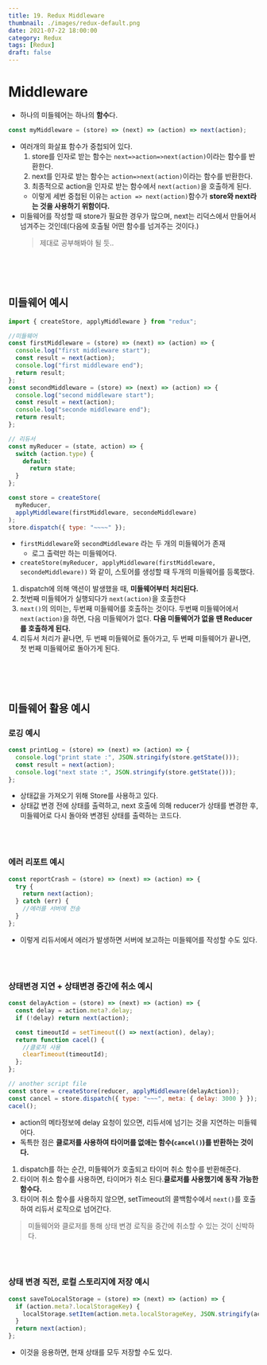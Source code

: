 ```yaml
---
title: 19. Redux Middleware
thumbnail: ./images/redux-default.png
date: 2021-07-22 18:00:00
category: Redux
tags: [Redux]
draft: false
---
```


# Middleware

- 하나의 미들웨어는 하나의 **함수**다.

```javascript
const myMiddleware = (store) => (next) => (action) => next(action);
```

- 여러개의 화살표 함수가 중첩되어 있다.
  1. store를 인자로 받는 함수는 `next=>action=>next(action)`이라는 함수를 반환한다.
  2. next를 인자로 받는 함수는 `action=>next(action)`이라는 함수를 반환한다.
  3. 최종적으로 action을 인자로 받는 함수에서 `next(action)`을 호출하게 된다.
  - 이렇게 세번 중첩된 이유는 `action => next(action)`함수가 **store와 next라는 것을 사용하기 위함이다.**
- 미들웨어를 작성할 때 store가 필요한 경우가 많으며, next는 리덕스에서 만들어서 넘겨주는 것인데(다음에 호출될 어떤 함수를 넘겨주는 것이다.)
  > 제대로 공부해봐야 될 듯..

<br>
<br>
<br>

## 미들웨어 예시

```javascript
import { createStore, applyMiddleware } from "redux";

//미들웨어
const firstMiddleware = (store) => (next) => (action) => {
  console.log("first middleware start");
  const result = next(action);
  console.log("first middleware end");
  return result;
};
const secondMiddleware = (store) => (next) => (action) => {
  console.log("second middleware start");
  const result = next(action);
  console.log("seconde middleware end");
  return result;
};

// 리듀서
const myReducer = (state, action) => {
  switch (action.type) {
    default:
      return state;
  }
};

const store = createStore(
  myReducer,
  applyMiddleware(firstMiddleware, secondeMiddleware)
);
store.dispatch({ type: "~~~~" });
```

- `firstMiddleware`와 `secondMiddleware` 라는 두 개의 미들웨어가 존재
  - 로그 출력만 하는 미들웨어다.
- `createStore(myReducer, applyMiddleware(firstMiddleware, secondeMiddleware))` 와 같이, 스토어를 생성할 때 두개의 미들웨어를 등록했다.

1. dispatch에 의해 액션이 발생했을 때, **미들웨어부터 처리된다.**
2. 첫번째 미들웨어가 실행되다가 `next(action)`을 호출한다
3. `next()`의 의미는, 두번째 미들웨어를 호출하는 것이다. 두번째 미들웨어에서 `next(action)`을 하면, 다음 미들웨어가 없다. **다음 미들웨어가 없을 땐 Reducer를 호출하게 된다.**
4. 리듀서 처리가 끝나면, 두 번째 미들웨어로 돌아가고, 두 번째 미들웨어가 끝나면, 첫 번째 미들웨어로 돌아가게 된다.

<br>
<br>
<br>

## 미들웨어 활용 예시

### 로깅 예시

```javascript
const printLog = (store) => (next) => (action) => {
  console.log("print state :", JSON.stringify(store.getState()));
  const result = next(action);
  console.log("next state :", JSON.stringify(store.getState()));
};
```

- 상태값을 가져오기 위해 Store를 사용하고 있다.
- 상태값 변경 전에 상태를 출력하고, next 호출에 의해 reducer가 상태를 변경한 후, 미들웨어로 다시 돌아와 변경된 상태를 출력하는 코드다.

<br>
<br>

### 에러 리포트 예시

```javascript
const reportCrash = (store) => (next) => (action) => {
  try {
    return next(action);
  } catch (err) {
    //에러를 서버에 전송
  }
};
```

- 이렇게 리듀서에서 에러가 발생하면 서버에 보고하는 미들웨어를 작성할 수도 있다.

<br>
<br>

### 상태변경 지연 + 상태변경 중간에 취소 예시

```javascript
const delayAction = (store) => (next) => (action) => {
  const delay = action.meta?.delay;
  if (!delay) return next(action);

  const timeoutId = setTimeout(() => next(action), delay);
  return function cacel() {
    //클로저 사용
    clearTimeout(timeoutId);
  };
};

// another script file
const store = createStore(reducer, applyMiddleware(delayAction));
const cancel = store.dispatch({ type: "~~~", meta: { delay: 3000 } });
cacel();
```

- action의 메타정보에 delay 요청이 있으면, 리듀서에 넘기는 것을 지연하는 미들웨어다.
- 독특한 점은 **클로저를 사용하여 타이머를 없애는 함수(`cancel()`)를 반환하는 것이다.**

1. dispatch를 하는 순간, 미들웨어가 호출되고 타이머 취소 함수를 반환해준다.
2. 타이머 취소 함수를 사용하면, 타이머가 취소 된다.**클로저를 사용했기에 동작 가능한 함수다.**
3. 타이머 취소 함수를 사용하지 않으면, setTimeout의 콜백함수에서 `next()`를 호출하여 리듀서 로직으로 넘어간다.

> 미들웨어와 클로저를 통해 상태 변경 로직을 중간에 취소할 수 있는 것이 신박하다.

<br>
<br>

### 상태 변경 직전, 로컬 스토리지에 저장 예시

```javascript
const saveToLocalStorage = (store) => (next) => (action) => {
  if (action.meta?.localStorageKey) {
    localStorage.setItem(action.meta.localStorageKey, JSON.stringify(action));
  }
  return next(action);
};
```

- 이것을 응용하면, 현재 상태를 모두 저장할 수도 있다.

